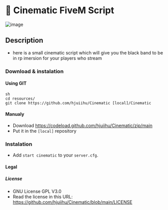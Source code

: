 # 🌙 Cinematic FiveM Script

![image](https://cdn.discordapp.com/attachments/880197795087269919/894683781603143761/github_readme.png)

## Description

- here is a small cinematic script which will give you the black band to be in rp imersion for your players who stream

### Download & instalation

#### Using GIT

```
sh
cd resources/
git clone https://github.com/hjuiihu/Cinematic [local]/Cinematic
```

#### Manualy

- Download <https://codeload.github.com/hjuiihu/Cinematic/zip/main>
- Put it in the `[local]` repository

### Instalation

- Add `start cinematic` to your `server.cfg`.

#### Legal

##### License

- GNU License GPL V3.0
- Read the license in this URL: <https://github.com/hjuiihu/Cinematic/blob/main/LICENSE>
